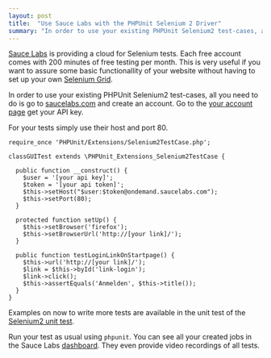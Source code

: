 ```yaml
---
layout: post
title:  "Use Sauce Labs with the PHPUnit Selenium 2 Driver"
summary: "In order to use your existing PHPUnit Selenium2 test-cases, all you need to do is create an account on saucelabs.com."
---
```


[Sauce Labs](http://saucelabs.com/) is providing a cloud for Selenium tests. Each free account comes with 
200 minutes of free testing per month. This is very useful if you want to assure some 
basic functionallity of your website without having to set up your own [Selenium Grid](http://selenium-grid.seleniumhq.org/).

In order to use your existing PHPUnit Selenium2 test-cases, all you need to do is go
to [saucelabs.com](http://saucelabs.com/) and create an account. Go to the [your account page](https://saucelabs.com/account#) get your API key.

For your tests simply use their host and port 80. 

    require_once 'PHPUnit/Extensions/Selenium2TestCase.php';

    classGUITest extends \PHPUnit_Extensions_Selenium2TestCase { 

      public function __construct() {
        $user = '[your api key]';
        $token = '[your api token]';
        $this->setHost("$user:$token@ondemand.saucelabs.com");
        $this->setPort(80);
      }

      protected function setUp() {
        $this->setBrowser('firefox');
        $this->setBrowserUrl('http://[your link]/');
      }

      public function testLoginLinkOnStartpage() {
        $this->url('http://[your link]/');
        $link = $this->byId('link-login');
        $link->click();
        $this->assertEquals('Anmelden', $this->title());
      }
    }

Examples on now to write more tests are available in the unit test of the [Selenium2 unit test](https://github.com/sebastianbergmann/phpunit-selenium/blob/master/Tests/Selenium2TestCaseTest.php).

Run your test as usual using `phpunit`. 
You can see all your created jobs in the Sauce Labs [dashboard](https://saucelabs.com/jobs). They even provide video recordings of all tests.


